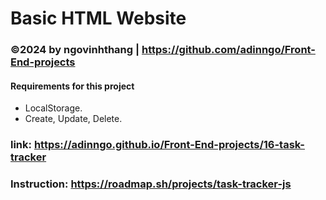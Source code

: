 # Basic HTML Website 
### ©2024 by ngovinhthang | https://github.com/adinngo/Front-End-projects

#### Requirements for this project
  * LocalStorage.
  * Create, Update, Delete.
### link: https://adinngo.github.io/Front-End-projects/16-task-tracker
### Instruction: https://roadmap.sh/projects/task-tracker-js